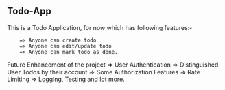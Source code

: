 ## Todo-App

This is a Todo Application, for now which has following features:-

        => Anyone can create todo
        => Anyone can edit/update todo
        => Anyone can mark todo as done.

Future Enhancement of the project
=> User Authentication
=> Distinguished User Todos by their account
=> Some Authorization Features
=> Rate Limiting
=> Logging, Testing and lot more.
